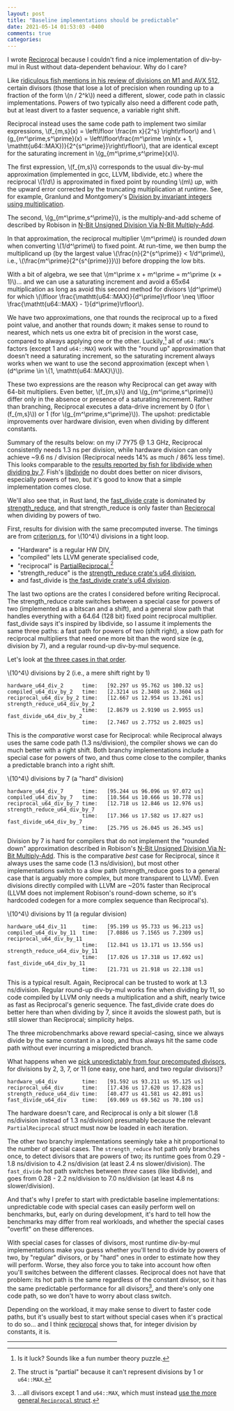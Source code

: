 ```yaml
---
layout: post
title: "Baseline implementations should be predictable"
date: 2021-05-14 01:53:03 -0400
comments: true
categories: 
---
```


I wrote [Reciprocal](https://crates.io/crates/reciprocal) because I
couldn't find a nice implementation of div-by-mul in Rust without
data-dependent behaviour. Why do I care?

Like [ridiculous fish mentions in his review of divisions on M1 and AVX 512](https://ridiculousfish.com/blog/posts/benchmarking-libdivide-m1-avx512.html),
certain divisors (those that lose a lot of precision when rounding up
to a fraction of the form \\(n / 2^k\\)) need a different, slower,
code path in classic implementations. Powers of two typically also
need a different code path, but at least divert to a faster sequence,
a variable right shift.

Reciprocal instead uses the same code path to implement two similar
expressions, \\(f_{m,s}(x) = \left\lfloor \frac{m x}{2^s} \right\rfloor\\) and
\\(g_{m^\prime,s^\prime}(x) = \left\lfloor\frac{m^\prime \min(x + 1, \mathtt{u64::MAX})}{2^{s^\prime}}\right\rfloor\\),
that are identical except for the saturating increment in \\(g_{m^\prime,s^\prime}(x)\\).

The first expression, \\(f_{m,s}\\) corresponds to the usual
div-by-mul approximation (implemented in gcc, LLVM, libdivide, etc.)
where the reciprocal \\(1/d\\) is approximated in fixed point by rounding
\\(m\\) *up*, with the upward error corrected by the truncating
multiplication at runtime.  See, for example, Granlund and
Montgomery's [Division by invariant integers using multiplication](https://gmplib.org/~tege/divcnst-pldi94.pdf).

The second, \\(g_{m^\prime,s^\prime}\\), is the multiply-and-add
scheme of described by Robison in [N-Bit Unsigned Division Via N-Bit Multiply-Add](https://citeseerx.ist.psu.edu/viewdoc/download?doi=10.1.1.512.2627&rep=rep1&type=pdf).

In that approximation, the reciprocal multiplier \\(m^\prime\\) is
rounded *down* when converting \\(1/d^\prime\\) to fixed point.  At 
run-time, we then bump the multiplicand up (by the largest value
\\(\frac{n}{2^{s^\prime}} < 1/d^\prime\\), i.e., \\(\frac{m^\prime}{2^{s^{prime}}}\\)) before dropping the low bits.

With a bit of algebra, we see that \\(m^\prime x + m^\prime = m^\prime (x + 1)\\)...
and we can use a saturating increment and avoid a 65x64 multiplication
as long as avoid this second method for divisors
\\(d^\prime\\) for which
\\(\lfloor \frac{\mathtt{u64::MAX}}{d^\prime}\rfloor \neq \lfloor \frac{\mathtt{u64::MAX} - 1}{d^\prime}\rfloor\\).

We have two approximations, one that rounds the reciprocal up to a
fixed point value, and another that rounds down; it makes sense to
round to nearest, which nets us one extra bit of precision in the
worst case, compared to always applying one or the other.  Luckily,[^or-is-it]
all of `u64::MAX`'s factors (except 1 and `u64::MAX`) work with the
"round up" approximation that doesn't need a saturating increment,
so the saturating increment always works when we want to use the
second approximation
(except when \\(d^\prime \in \\{1, \mathtt{u64::MAX}\\}\\)).

[^or-is-it]: Is it luck?  Sounds like a fun number theory puzzle.

These two expressions are the reason why Reciprocal can get away with
64-bit multipliers.  Even better, \\(f_{m,s}\\) and \\(g_{m^\prime,s^\prime}\\)
differ only in the absence or presence of a saturating increment.
Rather than branching, Reciprocal executes a data-drive increment
by 0 (for \\(f_{m,s}\\)) or 1 (for
\\(g_{m^\prime,s^\prime}\\)).  The upshot: predictable improvements
over hardware division, even when dividing by different constants.

Summary of the results below: on my i7 7Y75 @ 1.3 GHz, Reciprocal
consistently needs 1.3 ns per division, while hardware division can
only achieve ~9.6 ns / division (Reciprocal needs 14% as much /
86% less time).  This looks comparable to the
[results reported by fish for libdivide when dividing by 7](https://ridiculousfish.com/blog/posts/benchmarking-libdivide-m1-avx512.html#:~:text=intel%20xeon%203.0%20ghz%20(8275cl)).
Fish's [libdivide](https://github.com/ridiculousfish/libdivide) no
doubt does better on nicer divisors, especially powers of two, but
it's good to know that a simple implementation comes close.

We'll also see that, in Rust land, the
[fast\_divide crate](https://crates.io/crates/fastdivide)
is dominated by [strength\_reduce](https://github.com/ejmahler/strength_reduce),
and that strength\_reduce is only faster than [Reciprocal](https://github.com/pkhuong/reciprocal/)
when dividing by powers of two.

First, results for division with the same precomputed inverse.  The
timings are from
[criterion.rs](https://github.com/bheisler/criterion.rs), for
\\(10^4\\) divisions in a tight loop.

- "Hardware" is a regular HW DIV, 
- "compiled" lets LLVM generate specialised code,
- "reciprocal" is [PartialReciprocal](https://github.com/pkhuong/reciprocal/blob/d591c59044b3a4f662112aae73c3adae9f168ea6/src/lib.rs#L11),[^why-partial]
- "strength\_reduce" is the [strength\_reduce crate's u64 division](https://github.com/ejmahler/strength_reduce),
- and fast\_divide is [the fast\_divide crate's u64 division](https://crates.io/crates/fastdivide).

[^why-partial]: The struct is "partial" because it can't represent divisions by 1 or `u64::MAX`.


The last two options are the crates I considered before writing
Reciprocal.  The strength\_reduce crate switches between a special
case for powers of two (implemented as a bitscan and a shift), and a
general slow path that handles everything with a 64.64 (128 bit) fixed
point reciprocal multiplier.  fast\_divide says it's inspired by
libdivide, so I assume it implements the same three paths: a fast
path for powers of two (shift right), a slow path for reciprocal
multipliers that need one more bit than the word size (e.g, division
by 7), and a regular round-up div-by-mul sequence.

Let's look at [the three cases in that order](https://github.com/pkhuong/reciprocal/blob/34008e4aa1221012f82dc72b10ff1f9cbd419729/benches/div_throughput.rs).

\\(10^4\\) divisions by 2 (i.e., a mere shift right by 1)

    hardware_u64_div_2      time:   [92.297 us 95.762 us 100.32 us]
    compiled_u64_div_by_2   time:   [2.3214 us 2.3408 us 2.3604 us]
    reciprocal_u64_div_by_2 time:   [12.667 us 12.954 us 13.261 us]
    strength_reduce_u64_div_by_2
                            time:   [2.8679 us 2.9190 us 2.9955 us]
    fast_divide_u64_div_by_2
                            time:   [2.7467 us 2.7752 us 2.8025 us]

This is the *comparative* worst case for Reciprocal: while Reciprocal
always uses the same code path (1.3 ns/division), the compiler shows
we can do much better with a right shift. Both branchy implementations
include a special case for powers of two, and thus come close to the
compiler, thanks a predictable branch into a right shift.

\\(10^4\\) divisions by 7 (a "hard" division)

    hardware_u64_div_7      time:   [95.244 us 96.096 us 97.072 us]
    compiled_u64_div_by_7   time:   [10.564 us 10.666 us 10.778 us]
    reciprocal_u64_div_by_7 time:   [12.718 us 12.846 us 12.976 us]
    strength_reduce_u64_div_by_7
                            time:   [17.366 us 17.582 us 17.827 us]
    fast_divide_u64_div_by_7
                            time:   [25.795 us 26.045 us 26.345 us]

Division by 7 is hard for compilers that do not implement the "rounded down"
approximation described in Robison's
[N-Bit Unsigned Division Via N-Bit Multiply-Add](https://citeseerx.ist.psu.edu/viewdoc/download?doi=10.1.1.512.2627&rep=rep1&type=pdf).
This is the comparative *best* case for Reciprocal, since it always
uses the same code (1.3 ns/division), but most other implementations
switch to a slow path (strength\_reduce goes to a general case that
is arguably more complex, but more transparent to LLVM). Even
divisions directly compiled with LLVM are ~20% faster than Reciprocal
(LLVM does not implement Robison's round-down scheme, so it's
hardcoded codegen for a more complex sequence than Reciprocal's).

\\(10^4\\) divisions by 11 (a regular division)

    hardware_u64_div_11     time:   [95.199 us 95.733 us 96.213 us]
    compiled_u64_div_by_11  time:   [7.0886 us 7.1565 us 7.2309 us]
    reciprocal_u64_div_by_11
                            time:   [12.841 us 13.171 us 13.556 us]
    strength_reduce_u64_div_by_11
                            time:   [17.026 us 17.318 us 17.692 us]
    fast_divide_u64_div_by_11
                            time:   [21.731 us 21.918 us 22.138 us]

This is a typical result. Again, Reciprocal can be trusted to work at
1.3 ns/division.  Regular round-up div-by-mul works fine when dividing
by 11, so code compiled by LLVM only needs a multiplication and a shift,
nearly twice as fast as Reciprocal's generic sequence.  The fast\_divide
crate does do better here than when dividing by 7, since it avoids the
slowest path, but is still slower than Reciprocal; simplicity helps.

The three microbenchmarks above reward special-casing, since we always
divide by the same constant in a loop, and thus always hit the same
code path without ever incurring a mispredicted branch.

What happens when we [pick unpredictably from four precomputed divisors](https://github.com/pkhuong/reciprocal/blob/main/benches/div_throughput_variable.rs),
for divisions by 2, 3, 7, or 11 (one easy, one hard, and two regular divisors)?

    hardware_u64_div        time:   [91.592 us 93.211 us 95.125 us]
    reciprocal_u64_div      time:   [17.436 us 17.620 us 17.828 us]
    strength_reduce_u64_div time:   [40.477 us 41.581 us 42.891 us]
    fast_divide_u64_div     time:   [69.069 us 69.562 us 70.100 us]

The hardware doesn't care, and Reciprocal is only a bit slower (1.8
ns/division instead of 1.3 ns/division) presumably because the relevant
`PartialReciprocal` struct must now be loaded in each iteration.

The other two branchy implementations seemingly take a hit
proportional to the number of special cases. The `strength_reduce` hot
path only branches once, to detect divisors that are powers of two;
its runtime goes from 0.29 - 1.8 ns/division to 4.2 ns/division (at
least 2.4 ns slower/division).  The `fast_divide` hot path switches
between *three* cases (like libdivide), and goes from 0.28 - 2.2
ns/division to 7.0 ns/division (at least 4.8 ns slower/division).

And that's why I prefer to start with predictable baseline
implementations: unpredictable code with special cases can easily
perform well on benchmarks, but, early on during development, it's
hard to tell how the benchmarks may differ from real workloads, and
whether the special cases "overfit" on these differences.

With special cases for classes of divisors, most runtime div-by-mul
implementations make you guess whether you'll tend to divide by powers
of two, by "regular" divisors, or by "hard" ones in order to estimate
how they will perform.  Worse, they also force you to take into
account how often you'll switches between the different classes.
Reciprocal does not have that problem: its hot path is the same
regardless of the constant divisor, so it has the same predictable
performance for all divisors[^partial],
and there's only one code path, so we don't have to worry about class
switch.

[^partial]: ...all divisors except 1 and `u64::MAX`, which must instead [use the more general `Reciprocal` struct](https://github.com/pkhuong/reciprocal/blob/d591c59044b3a4f662112aae73c3adae9f168ea6/src/lib.rs#L176).

Depending on the workload, it may make sense to divert to faster code
paths, but it's usually best to start without special cases when it's
practical to do so...  and I think
[reciprocal](https://crates.io/crates/reciprocal) shows that, for
integer division by constants, it is.

<p><hr style="width: 50%" /></p>
